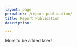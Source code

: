 ```yaml
---
layout: page
permalink: /report-publication/
title: Report Publication
description: 

---
```


<!-- _pages/publications.md -->

More to be added later!
